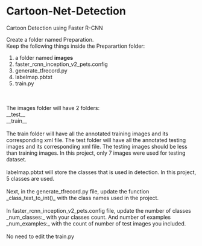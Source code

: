 # Cartoon-Net-Detection
Cartoon Detection using Faster R-CNN

Create a folder named Preparation. <br>
Keep the following things inside the Preparartion folder:<br>
1. a folder named **images** <br>
2. faster_rcnn_inception_v2_pets.config<br>
3. generate_tfrecord.py<br>
4. labelmap.pbtxt<br>
5. train.py<br>
<br>
<br>
The images folder will have 2 folders: <br> 
__test__ <br> __train__
<br><br>
The train folder will have all the annotated training images and its corresponding xml file.
The test folder will have all the annotated testing images and its corresponding xml file.
The testing images should be less than training images. In this project, only 7 images were used for testing dataset.
<br><br>
labelmap.pbtxt will store the classes that is used in detection. In this project, 5 classes are used.
<br><br>
Next, in the generate_tfrecord.py file, update the function _class_text_to_int()_ with the class names used in the project. 
<br><br>
In faster_rcnn_inception_v2_pets.config file, update the number of classes _num_classes:_ with your classes count. And number of examples _num_examples:_ with the count of number of test images you included.
<br><br>
No need to edit the train.py
